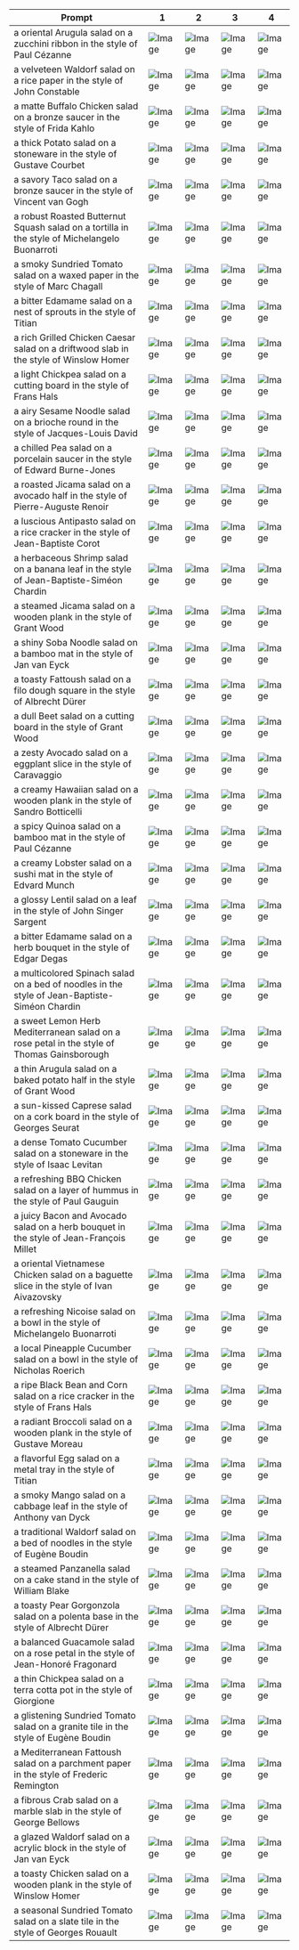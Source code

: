 | Prompt | 1 | 2 | 3 | 4 |
|-|-|-|-|-|
| a oriental Arugula salad on a zucchini ribbon in the style of Paul Cézanne | ![Image](https://salad-benchmark-public-assets.s3.us-east-2.amazonaws.com/sdxl/7dfd80da-51ed-4e4f-a4a1-45989a1ae576-0.jpg) | ![Image](https://salad-benchmark-public-assets.s3.us-east-2.amazonaws.com/sdxl/7dfd80da-51ed-4e4f-a4a1-45989a1ae576-1.jpg) | ![Image](https://salad-benchmark-public-assets.s3.us-east-2.amazonaws.com/sdxl/7dfd80da-51ed-4e4f-a4a1-45989a1ae576-2.jpg) | ![Image](https://salad-benchmark-public-assets.s3.us-east-2.amazonaws.com/sdxl/7dfd80da-51ed-4e4f-a4a1-45989a1ae576-3.jpg) |
| a velveteen Waldorf salad on a rice paper in the style of John Constable | ![Image](https://salad-benchmark-public-assets.s3.us-east-2.amazonaws.com/sdxl/62eb12fa-3aea-4fc3-8d79-e1cf1c8aa708-0.jpg) | ![Image](https://salad-benchmark-public-assets.s3.us-east-2.amazonaws.com/sdxl/62eb12fa-3aea-4fc3-8d79-e1cf1c8aa708-1.jpg) | ![Image](https://salad-benchmark-public-assets.s3.us-east-2.amazonaws.com/sdxl/62eb12fa-3aea-4fc3-8d79-e1cf1c8aa708-2.jpg) | ![Image](https://salad-benchmark-public-assets.s3.us-east-2.amazonaws.com/sdxl/62eb12fa-3aea-4fc3-8d79-e1cf1c8aa708-3.jpg) |
| a matte Buffalo Chicken salad on a bronze saucer in the style of Frida Kahlo | ![Image](https://salad-benchmark-public-assets.s3.us-east-2.amazonaws.com/sdxl/bbe78856-b225-46f8-8b7c-4d2757ef8c38-0.jpg) | ![Image](https://salad-benchmark-public-assets.s3.us-east-2.amazonaws.com/sdxl/bbe78856-b225-46f8-8b7c-4d2757ef8c38-1.jpg) | ![Image](https://salad-benchmark-public-assets.s3.us-east-2.amazonaws.com/sdxl/bbe78856-b225-46f8-8b7c-4d2757ef8c38-2.jpg) | ![Image](https://salad-benchmark-public-assets.s3.us-east-2.amazonaws.com/sdxl/bbe78856-b225-46f8-8b7c-4d2757ef8c38-3.jpg) |
| a thick Potato salad on a stoneware in the style of Gustave Courbet | ![Image](https://salad-benchmark-public-assets.s3.us-east-2.amazonaws.com/sdxl/2e042136-2e48-4599-b1b3-f242785eedc3-0.jpg) | ![Image](https://salad-benchmark-public-assets.s3.us-east-2.amazonaws.com/sdxl/2e042136-2e48-4599-b1b3-f242785eedc3-1.jpg) | ![Image](https://salad-benchmark-public-assets.s3.us-east-2.amazonaws.com/sdxl/2e042136-2e48-4599-b1b3-f242785eedc3-2.jpg) | ![Image](https://salad-benchmark-public-assets.s3.us-east-2.amazonaws.com/sdxl/2e042136-2e48-4599-b1b3-f242785eedc3-3.jpg) |
| a savory Taco salad on a bronze saucer in the style of Vincent van Gogh | ![Image](https://salad-benchmark-public-assets.s3.us-east-2.amazonaws.com/sdxl/376fb9cb-b2d0-4bc9-baaa-3145c00eaa8b-0.jpg) | ![Image](https://salad-benchmark-public-assets.s3.us-east-2.amazonaws.com/sdxl/376fb9cb-b2d0-4bc9-baaa-3145c00eaa8b-1.jpg) | ![Image](https://salad-benchmark-public-assets.s3.us-east-2.amazonaws.com/sdxl/376fb9cb-b2d0-4bc9-baaa-3145c00eaa8b-2.jpg) | ![Image](https://salad-benchmark-public-assets.s3.us-east-2.amazonaws.com/sdxl/376fb9cb-b2d0-4bc9-baaa-3145c00eaa8b-3.jpg) |
| a robust Roasted Butternut Squash salad on a tortilla in the style of Michelangelo Buonarroti | ![Image](https://salad-benchmark-public-assets.s3.us-east-2.amazonaws.com/sdxl/c34657ee-f404-44e4-8802-ab865f07a792-0.jpg) | ![Image](https://salad-benchmark-public-assets.s3.us-east-2.amazonaws.com/sdxl/c34657ee-f404-44e4-8802-ab865f07a792-1.jpg) | ![Image](https://salad-benchmark-public-assets.s3.us-east-2.amazonaws.com/sdxl/c34657ee-f404-44e4-8802-ab865f07a792-2.jpg) | ![Image](https://salad-benchmark-public-assets.s3.us-east-2.amazonaws.com/sdxl/c34657ee-f404-44e4-8802-ab865f07a792-3.jpg) |
| a smoky Sundried Tomato salad on a waxed paper in the style of Marc Chagall | ![Image](https://salad-benchmark-public-assets.s3.us-east-2.amazonaws.com/sdxl/10ce4f10-2a14-4ed2-8579-3550a15fee68-0.jpg) | ![Image](https://salad-benchmark-public-assets.s3.us-east-2.amazonaws.com/sdxl/10ce4f10-2a14-4ed2-8579-3550a15fee68-1.jpg) | ![Image](https://salad-benchmark-public-assets.s3.us-east-2.amazonaws.com/sdxl/10ce4f10-2a14-4ed2-8579-3550a15fee68-2.jpg) | ![Image](https://salad-benchmark-public-assets.s3.us-east-2.amazonaws.com/sdxl/10ce4f10-2a14-4ed2-8579-3550a15fee68-3.jpg) |
| a bitter Edamame salad on a nest of sprouts in the style of Titian | ![Image](https://salad-benchmark-public-assets.s3.us-east-2.amazonaws.com/sdxl/4ee97c48-f56d-464b-8756-56e6af9a18ae-0.jpg) | ![Image](https://salad-benchmark-public-assets.s3.us-east-2.amazonaws.com/sdxl/4ee97c48-f56d-464b-8756-56e6af9a18ae-1.jpg) | ![Image](https://salad-benchmark-public-assets.s3.us-east-2.amazonaws.com/sdxl/4ee97c48-f56d-464b-8756-56e6af9a18ae-2.jpg) | ![Image](https://salad-benchmark-public-assets.s3.us-east-2.amazonaws.com/sdxl/4ee97c48-f56d-464b-8756-56e6af9a18ae-3.jpg) |
| a rich Grilled Chicken Caesar salad on a driftwood slab in the style of Winslow Homer | ![Image](https://salad-benchmark-public-assets.s3.us-east-2.amazonaws.com/sdxl/46d305ae-13c5-41ac-9d5b-25b24c20f13c-0.jpg) | ![Image](https://salad-benchmark-public-assets.s3.us-east-2.amazonaws.com/sdxl/46d305ae-13c5-41ac-9d5b-25b24c20f13c-1.jpg) | ![Image](https://salad-benchmark-public-assets.s3.us-east-2.amazonaws.com/sdxl/46d305ae-13c5-41ac-9d5b-25b24c20f13c-2.jpg) | ![Image](https://salad-benchmark-public-assets.s3.us-east-2.amazonaws.com/sdxl/46d305ae-13c5-41ac-9d5b-25b24c20f13c-3.jpg) |
| a light Chickpea salad on a cutting board in the style of Frans Hals | ![Image](https://salad-benchmark-public-assets.s3.us-east-2.amazonaws.com/sdxl/774c1cd9-6535-4f10-8c97-16f716563844-0.jpg) | ![Image](https://salad-benchmark-public-assets.s3.us-east-2.amazonaws.com/sdxl/774c1cd9-6535-4f10-8c97-16f716563844-1.jpg) | ![Image](https://salad-benchmark-public-assets.s3.us-east-2.amazonaws.com/sdxl/774c1cd9-6535-4f10-8c97-16f716563844-2.jpg) | ![Image](https://salad-benchmark-public-assets.s3.us-east-2.amazonaws.com/sdxl/774c1cd9-6535-4f10-8c97-16f716563844-3.jpg) |
| a airy Sesame Noodle salad on a brioche round in the style of Jacques-Louis David | ![Image](https://salad-benchmark-public-assets.s3.us-east-2.amazonaws.com/sdxl/9cf1b007-baec-483c-973e-d0e087dbea10-0.jpg) | ![Image](https://salad-benchmark-public-assets.s3.us-east-2.amazonaws.com/sdxl/9cf1b007-baec-483c-973e-d0e087dbea10-1.jpg) | ![Image](https://salad-benchmark-public-assets.s3.us-east-2.amazonaws.com/sdxl/9cf1b007-baec-483c-973e-d0e087dbea10-2.jpg) | ![Image](https://salad-benchmark-public-assets.s3.us-east-2.amazonaws.com/sdxl/9cf1b007-baec-483c-973e-d0e087dbea10-3.jpg) |
| a chilled Pea salad on a porcelain saucer in the style of Edward Burne-Jones | ![Image](https://salad-benchmark-public-assets.s3.us-east-2.amazonaws.com/sdxl/d4ef5770-1609-4a65-8044-6988d68fbd72-0.jpg) | ![Image](https://salad-benchmark-public-assets.s3.us-east-2.amazonaws.com/sdxl/d4ef5770-1609-4a65-8044-6988d68fbd72-1.jpg) | ![Image](https://salad-benchmark-public-assets.s3.us-east-2.amazonaws.com/sdxl/d4ef5770-1609-4a65-8044-6988d68fbd72-2.jpg) | ![Image](https://salad-benchmark-public-assets.s3.us-east-2.amazonaws.com/sdxl/d4ef5770-1609-4a65-8044-6988d68fbd72-3.jpg) |
| a roasted Jicama salad on a avocado half in the style of Pierre-Auguste Renoir | ![Image](https://salad-benchmark-public-assets.s3.us-east-2.amazonaws.com/sdxl/98fc41e5-51d0-4cec-bb46-93ed8701b334-0.jpg) | ![Image](https://salad-benchmark-public-assets.s3.us-east-2.amazonaws.com/sdxl/98fc41e5-51d0-4cec-bb46-93ed8701b334-1.jpg) | ![Image](https://salad-benchmark-public-assets.s3.us-east-2.amazonaws.com/sdxl/98fc41e5-51d0-4cec-bb46-93ed8701b334-2.jpg) | ![Image](https://salad-benchmark-public-assets.s3.us-east-2.amazonaws.com/sdxl/98fc41e5-51d0-4cec-bb46-93ed8701b334-3.jpg) |
| a luscious Antipasto salad on a rice cracker in the style of Jean-Baptiste Corot | ![Image](https://salad-benchmark-public-assets.s3.us-east-2.amazonaws.com/sdxl/4cd89489-e377-44cd-ba31-b0ee93d90990-0.jpg) | ![Image](https://salad-benchmark-public-assets.s3.us-east-2.amazonaws.com/sdxl/4cd89489-e377-44cd-ba31-b0ee93d90990-1.jpg) | ![Image](https://salad-benchmark-public-assets.s3.us-east-2.amazonaws.com/sdxl/4cd89489-e377-44cd-ba31-b0ee93d90990-2.jpg) | ![Image](https://salad-benchmark-public-assets.s3.us-east-2.amazonaws.com/sdxl/4cd89489-e377-44cd-ba31-b0ee93d90990-3.jpg) |
| a herbaceous Shrimp salad on a banana leaf in the style of Jean-Baptiste-Siméon Chardin | ![Image](https://salad-benchmark-public-assets.s3.us-east-2.amazonaws.com/sdxl/735e62ff-862d-4774-848a-6c8b2a2ffaeb-0.jpg) | ![Image](https://salad-benchmark-public-assets.s3.us-east-2.amazonaws.com/sdxl/735e62ff-862d-4774-848a-6c8b2a2ffaeb-1.jpg) | ![Image](https://salad-benchmark-public-assets.s3.us-east-2.amazonaws.com/sdxl/735e62ff-862d-4774-848a-6c8b2a2ffaeb-2.jpg) | ![Image](https://salad-benchmark-public-assets.s3.us-east-2.amazonaws.com/sdxl/735e62ff-862d-4774-848a-6c8b2a2ffaeb-3.jpg) |
| a steamed Jicama salad on a wooden plank in the style of Grant Wood | ![Image](https://salad-benchmark-public-assets.s3.us-east-2.amazonaws.com/sdxl/d539903c-ffdd-4c40-bcb3-bc926db1a51d-0.jpg) | ![Image](https://salad-benchmark-public-assets.s3.us-east-2.amazonaws.com/sdxl/d539903c-ffdd-4c40-bcb3-bc926db1a51d-1.jpg) | ![Image](https://salad-benchmark-public-assets.s3.us-east-2.amazonaws.com/sdxl/d539903c-ffdd-4c40-bcb3-bc926db1a51d-2.jpg) | ![Image](https://salad-benchmark-public-assets.s3.us-east-2.amazonaws.com/sdxl/d539903c-ffdd-4c40-bcb3-bc926db1a51d-3.jpg) |
| a shiny Soba Noodle salad on a bamboo mat in the style of Jan van Eyck | ![Image](https://salad-benchmark-public-assets.s3.us-east-2.amazonaws.com/sdxl/a822e446-76ee-4472-b28b-070a6cbdc9d8-0.jpg) | ![Image](https://salad-benchmark-public-assets.s3.us-east-2.amazonaws.com/sdxl/a822e446-76ee-4472-b28b-070a6cbdc9d8-1.jpg) | ![Image](https://salad-benchmark-public-assets.s3.us-east-2.amazonaws.com/sdxl/a822e446-76ee-4472-b28b-070a6cbdc9d8-2.jpg) | ![Image](https://salad-benchmark-public-assets.s3.us-east-2.amazonaws.com/sdxl/a822e446-76ee-4472-b28b-070a6cbdc9d8-3.jpg) |
| a toasty Fattoush salad on a filo dough square in the style of Albrecht Dürer | ![Image](https://salad-benchmark-public-assets.s3.us-east-2.amazonaws.com/sdxl/0c6f53ca-ab43-42ec-8ccb-71391bf52d68-0.jpg) | ![Image](https://salad-benchmark-public-assets.s3.us-east-2.amazonaws.com/sdxl/0c6f53ca-ab43-42ec-8ccb-71391bf52d68-1.jpg) | ![Image](https://salad-benchmark-public-assets.s3.us-east-2.amazonaws.com/sdxl/0c6f53ca-ab43-42ec-8ccb-71391bf52d68-2.jpg) | ![Image](https://salad-benchmark-public-assets.s3.us-east-2.amazonaws.com/sdxl/0c6f53ca-ab43-42ec-8ccb-71391bf52d68-3.jpg) |
| a dull Beet salad on a cutting board in the style of Grant Wood | ![Image](https://salad-benchmark-public-assets.s3.us-east-2.amazonaws.com/sdxl/4cb9c5d0-673c-40da-bf66-718f92c287c4-0.jpg) | ![Image](https://salad-benchmark-public-assets.s3.us-east-2.amazonaws.com/sdxl/4cb9c5d0-673c-40da-bf66-718f92c287c4-1.jpg) | ![Image](https://salad-benchmark-public-assets.s3.us-east-2.amazonaws.com/sdxl/4cb9c5d0-673c-40da-bf66-718f92c287c4-2.jpg) | ![Image](https://salad-benchmark-public-assets.s3.us-east-2.amazonaws.com/sdxl/4cb9c5d0-673c-40da-bf66-718f92c287c4-3.jpg) |
| a zesty Avocado salad on a eggplant slice in the style of Caravaggio | ![Image](https://salad-benchmark-public-assets.s3.us-east-2.amazonaws.com/sdxl/ed704cf3-2757-4c70-881c-16a3b6b5c303-0.jpg) | ![Image](https://salad-benchmark-public-assets.s3.us-east-2.amazonaws.com/sdxl/ed704cf3-2757-4c70-881c-16a3b6b5c303-1.jpg) | ![Image](https://salad-benchmark-public-assets.s3.us-east-2.amazonaws.com/sdxl/ed704cf3-2757-4c70-881c-16a3b6b5c303-2.jpg) | ![Image](https://salad-benchmark-public-assets.s3.us-east-2.amazonaws.com/sdxl/ed704cf3-2757-4c70-881c-16a3b6b5c303-3.jpg) |
| a creamy Hawaiian salad on a wooden plank in the style of Sandro Botticelli | ![Image](https://salad-benchmark-public-assets.s3.us-east-2.amazonaws.com/sdxl/d8b3e47d-0d7c-4fe5-98d0-3f3605cf8ec9-0.jpg) | ![Image](https://salad-benchmark-public-assets.s3.us-east-2.amazonaws.com/sdxl/d8b3e47d-0d7c-4fe5-98d0-3f3605cf8ec9-1.jpg) | ![Image](https://salad-benchmark-public-assets.s3.us-east-2.amazonaws.com/sdxl/d8b3e47d-0d7c-4fe5-98d0-3f3605cf8ec9-2.jpg) | ![Image](https://salad-benchmark-public-assets.s3.us-east-2.amazonaws.com/sdxl/d8b3e47d-0d7c-4fe5-98d0-3f3605cf8ec9-3.jpg) |
| a spicy Quinoa salad on a bamboo mat in the style of Paul Cézanne | ![Image](https://salad-benchmark-public-assets.s3.us-east-2.amazonaws.com/sdxl/a3285ff0-fcac-41f4-8440-616ae509502b-0.jpg) | ![Image](https://salad-benchmark-public-assets.s3.us-east-2.amazonaws.com/sdxl/a3285ff0-fcac-41f4-8440-616ae509502b-1.jpg) | ![Image](https://salad-benchmark-public-assets.s3.us-east-2.amazonaws.com/sdxl/a3285ff0-fcac-41f4-8440-616ae509502b-2.jpg) | ![Image](https://salad-benchmark-public-assets.s3.us-east-2.amazonaws.com/sdxl/a3285ff0-fcac-41f4-8440-616ae509502b-3.jpg) |
| a creamy Lobster salad on a sushi mat in the style of Edvard Munch | ![Image](https://salad-benchmark-public-assets.s3.us-east-2.amazonaws.com/sdxl/7cee1dd4-ce28-458d-87f4-3edb53cc7182-0.jpg) | ![Image](https://salad-benchmark-public-assets.s3.us-east-2.amazonaws.com/sdxl/7cee1dd4-ce28-458d-87f4-3edb53cc7182-1.jpg) | ![Image](https://salad-benchmark-public-assets.s3.us-east-2.amazonaws.com/sdxl/7cee1dd4-ce28-458d-87f4-3edb53cc7182-2.jpg) | ![Image](https://salad-benchmark-public-assets.s3.us-east-2.amazonaws.com/sdxl/7cee1dd4-ce28-458d-87f4-3edb53cc7182-3.jpg) |
| a glossy Lentil salad on a leaf in the style of John Singer Sargent | ![Image](https://salad-benchmark-public-assets.s3.us-east-2.amazonaws.com/sdxl/a3edcd0b-8f99-46f5-b578-0d9465ef8116-0.jpg) | ![Image](https://salad-benchmark-public-assets.s3.us-east-2.amazonaws.com/sdxl/a3edcd0b-8f99-46f5-b578-0d9465ef8116-1.jpg) | ![Image](https://salad-benchmark-public-assets.s3.us-east-2.amazonaws.com/sdxl/a3edcd0b-8f99-46f5-b578-0d9465ef8116-2.jpg) | ![Image](https://salad-benchmark-public-assets.s3.us-east-2.amazonaws.com/sdxl/a3edcd0b-8f99-46f5-b578-0d9465ef8116-3.jpg) |
| a bitter Edamame salad on a herb bouquet in the style of Edgar Degas | ![Image](https://salad-benchmark-public-assets.s3.us-east-2.amazonaws.com/sdxl/0de61279-47f8-4d1c-965a-9a25826c0c47-0.jpg) | ![Image](https://salad-benchmark-public-assets.s3.us-east-2.amazonaws.com/sdxl/0de61279-47f8-4d1c-965a-9a25826c0c47-1.jpg) | ![Image](https://salad-benchmark-public-assets.s3.us-east-2.amazonaws.com/sdxl/0de61279-47f8-4d1c-965a-9a25826c0c47-2.jpg) | ![Image](https://salad-benchmark-public-assets.s3.us-east-2.amazonaws.com/sdxl/0de61279-47f8-4d1c-965a-9a25826c0c47-3.jpg) |
| a multicolored Spinach salad on a bed of noodles in the style of Jean-Baptiste-Siméon Chardin | ![Image](https://salad-benchmark-public-assets.s3.us-east-2.amazonaws.com/sdxl/2443e1a2-266d-42b1-a2eb-3a3721134ac7-0.jpg) | ![Image](https://salad-benchmark-public-assets.s3.us-east-2.amazonaws.com/sdxl/2443e1a2-266d-42b1-a2eb-3a3721134ac7-1.jpg) | ![Image](https://salad-benchmark-public-assets.s3.us-east-2.amazonaws.com/sdxl/2443e1a2-266d-42b1-a2eb-3a3721134ac7-2.jpg) | ![Image](https://salad-benchmark-public-assets.s3.us-east-2.amazonaws.com/sdxl/2443e1a2-266d-42b1-a2eb-3a3721134ac7-3.jpg) |
| a sweet Lemon Herb Mediterranean salad on a rose petal in the style of Thomas Gainsborough | ![Image](https://salad-benchmark-public-assets.s3.us-east-2.amazonaws.com/sdxl/95938734-aed1-4cde-8644-9f4ce59f75a3-0.jpg) | ![Image](https://salad-benchmark-public-assets.s3.us-east-2.amazonaws.com/sdxl/95938734-aed1-4cde-8644-9f4ce59f75a3-1.jpg) | ![Image](https://salad-benchmark-public-assets.s3.us-east-2.amazonaws.com/sdxl/95938734-aed1-4cde-8644-9f4ce59f75a3-2.jpg) | ![Image](https://salad-benchmark-public-assets.s3.us-east-2.amazonaws.com/sdxl/95938734-aed1-4cde-8644-9f4ce59f75a3-3.jpg) |
| a thin Arugula salad on a baked potato half in the style of Grant Wood | ![Image](https://salad-benchmark-public-assets.s3.us-east-2.amazonaws.com/sdxl/3039723f-0e35-45f2-8155-e1840e98af43-0.jpg) | ![Image](https://salad-benchmark-public-assets.s3.us-east-2.amazonaws.com/sdxl/3039723f-0e35-45f2-8155-e1840e98af43-1.jpg) | ![Image](https://salad-benchmark-public-assets.s3.us-east-2.amazonaws.com/sdxl/3039723f-0e35-45f2-8155-e1840e98af43-2.jpg) | ![Image](https://salad-benchmark-public-assets.s3.us-east-2.amazonaws.com/sdxl/3039723f-0e35-45f2-8155-e1840e98af43-3.jpg) |
| a sun-kissed Caprese salad on a cork board in the style of Georges Seurat | ![Image](https://salad-benchmark-public-assets.s3.us-east-2.amazonaws.com/sdxl/7571603e-bb64-40d4-a6ac-4fb9962a0552-0.jpg) | ![Image](https://salad-benchmark-public-assets.s3.us-east-2.amazonaws.com/sdxl/7571603e-bb64-40d4-a6ac-4fb9962a0552-1.jpg) | ![Image](https://salad-benchmark-public-assets.s3.us-east-2.amazonaws.com/sdxl/7571603e-bb64-40d4-a6ac-4fb9962a0552-2.jpg) | ![Image](https://salad-benchmark-public-assets.s3.us-east-2.amazonaws.com/sdxl/7571603e-bb64-40d4-a6ac-4fb9962a0552-3.jpg) |
| a dense Tomato Cucumber salad on a stoneware in the style of Isaac Levitan | ![Image](https://salad-benchmark-public-assets.s3.us-east-2.amazonaws.com/sdxl/0145f605-016b-4e18-b893-c8e661d6d896-0.jpg) | ![Image](https://salad-benchmark-public-assets.s3.us-east-2.amazonaws.com/sdxl/0145f605-016b-4e18-b893-c8e661d6d896-1.jpg) | ![Image](https://salad-benchmark-public-assets.s3.us-east-2.amazonaws.com/sdxl/0145f605-016b-4e18-b893-c8e661d6d896-2.jpg) | ![Image](https://salad-benchmark-public-assets.s3.us-east-2.amazonaws.com/sdxl/0145f605-016b-4e18-b893-c8e661d6d896-3.jpg) |
| a refreshing BBQ Chicken salad on a layer of hummus in the style of Paul Gauguin | ![Image](https://salad-benchmark-public-assets.s3.us-east-2.amazonaws.com/sdxl/6d5c5e47-0178-46d2-bbef-6295ba1b48f4-0.jpg) | ![Image](https://salad-benchmark-public-assets.s3.us-east-2.amazonaws.com/sdxl/6d5c5e47-0178-46d2-bbef-6295ba1b48f4-1.jpg) | ![Image](https://salad-benchmark-public-assets.s3.us-east-2.amazonaws.com/sdxl/6d5c5e47-0178-46d2-bbef-6295ba1b48f4-2.jpg) | ![Image](https://salad-benchmark-public-assets.s3.us-east-2.amazonaws.com/sdxl/6d5c5e47-0178-46d2-bbef-6295ba1b48f4-3.jpg) |
| a juicy Bacon and Avocado salad on a herb bouquet in the style of Jean-François Millet | ![Image](https://salad-benchmark-public-assets.s3.us-east-2.amazonaws.com/sdxl/f8891f6d-13bb-40e9-9bfe-72f9a3fb9d30-0.jpg) | ![Image](https://salad-benchmark-public-assets.s3.us-east-2.amazonaws.com/sdxl/f8891f6d-13bb-40e9-9bfe-72f9a3fb9d30-1.jpg) | ![Image](https://salad-benchmark-public-assets.s3.us-east-2.amazonaws.com/sdxl/f8891f6d-13bb-40e9-9bfe-72f9a3fb9d30-2.jpg) | ![Image](https://salad-benchmark-public-assets.s3.us-east-2.amazonaws.com/sdxl/f8891f6d-13bb-40e9-9bfe-72f9a3fb9d30-3.jpg) |
| a oriental Vietnamese Chicken salad on a baguette slice in the style of Ivan Aivazovsky | ![Image](https://salad-benchmark-public-assets.s3.us-east-2.amazonaws.com/sdxl/c6ca6bf2-3c2f-4391-9f24-da3ebabef8d2-0.jpg) | ![Image](https://salad-benchmark-public-assets.s3.us-east-2.amazonaws.com/sdxl/c6ca6bf2-3c2f-4391-9f24-da3ebabef8d2-1.jpg) | ![Image](https://salad-benchmark-public-assets.s3.us-east-2.amazonaws.com/sdxl/c6ca6bf2-3c2f-4391-9f24-da3ebabef8d2-2.jpg) | ![Image](https://salad-benchmark-public-assets.s3.us-east-2.amazonaws.com/sdxl/c6ca6bf2-3c2f-4391-9f24-da3ebabef8d2-3.jpg) |
| a refreshing Nicoise salad on a bowl in the style of Michelangelo Buonarroti | ![Image](https://salad-benchmark-public-assets.s3.us-east-2.amazonaws.com/sdxl/7de45361-3f91-4678-b198-939888416d91-0.jpg) | ![Image](https://salad-benchmark-public-assets.s3.us-east-2.amazonaws.com/sdxl/7de45361-3f91-4678-b198-939888416d91-1.jpg) | ![Image](https://salad-benchmark-public-assets.s3.us-east-2.amazonaws.com/sdxl/7de45361-3f91-4678-b198-939888416d91-2.jpg) | ![Image](https://salad-benchmark-public-assets.s3.us-east-2.amazonaws.com/sdxl/7de45361-3f91-4678-b198-939888416d91-3.jpg) |
| a local Pineapple Cucumber salad on a bowl in the style of Nicholas Roerich | ![Image](https://salad-benchmark-public-assets.s3.us-east-2.amazonaws.com/sdxl/5c290ea2-f2a8-4e59-a866-c128a14a1364-0.jpg) | ![Image](https://salad-benchmark-public-assets.s3.us-east-2.amazonaws.com/sdxl/5c290ea2-f2a8-4e59-a866-c128a14a1364-1.jpg) | ![Image](https://salad-benchmark-public-assets.s3.us-east-2.amazonaws.com/sdxl/5c290ea2-f2a8-4e59-a866-c128a14a1364-2.jpg) | ![Image](https://salad-benchmark-public-assets.s3.us-east-2.amazonaws.com/sdxl/5c290ea2-f2a8-4e59-a866-c128a14a1364-3.jpg) |
| a ripe Black Bean and Corn salad on a rice cracker in the style of Frans Hals | ![Image](https://salad-benchmark-public-assets.s3.us-east-2.amazonaws.com/sdxl/73dc9351-66dc-4ebf-a611-e76909f634b0-0.jpg) | ![Image](https://salad-benchmark-public-assets.s3.us-east-2.amazonaws.com/sdxl/73dc9351-66dc-4ebf-a611-e76909f634b0-1.jpg) | ![Image](https://salad-benchmark-public-assets.s3.us-east-2.amazonaws.com/sdxl/73dc9351-66dc-4ebf-a611-e76909f634b0-2.jpg) | ![Image](https://salad-benchmark-public-assets.s3.us-east-2.amazonaws.com/sdxl/73dc9351-66dc-4ebf-a611-e76909f634b0-3.jpg) |
| a radiant Broccoli salad on a wooden plank in the style of Gustave Moreau | ![Image](https://salad-benchmark-public-assets.s3.us-east-2.amazonaws.com/sdxl/8d3a8019-6910-4935-bd43-91bb762efb9f-0.jpg) | ![Image](https://salad-benchmark-public-assets.s3.us-east-2.amazonaws.com/sdxl/8d3a8019-6910-4935-bd43-91bb762efb9f-1.jpg) | ![Image](https://salad-benchmark-public-assets.s3.us-east-2.amazonaws.com/sdxl/8d3a8019-6910-4935-bd43-91bb762efb9f-2.jpg) | ![Image](https://salad-benchmark-public-assets.s3.us-east-2.amazonaws.com/sdxl/8d3a8019-6910-4935-bd43-91bb762efb9f-3.jpg) |
| a flavorful Egg salad on a metal tray in the style of Titian | ![Image](https://salad-benchmark-public-assets.s3.us-east-2.amazonaws.com/sdxl/8f2f2ea0-21ce-4118-80d2-90e2d3fefe54-0.jpg) | ![Image](https://salad-benchmark-public-assets.s3.us-east-2.amazonaws.com/sdxl/8f2f2ea0-21ce-4118-80d2-90e2d3fefe54-1.jpg) | ![Image](https://salad-benchmark-public-assets.s3.us-east-2.amazonaws.com/sdxl/8f2f2ea0-21ce-4118-80d2-90e2d3fefe54-2.jpg) | ![Image](https://salad-benchmark-public-assets.s3.us-east-2.amazonaws.com/sdxl/8f2f2ea0-21ce-4118-80d2-90e2d3fefe54-3.jpg) |
| a smoky Mango salad on a cabbage leaf in the style of Anthony van Dyck | ![Image](https://salad-benchmark-public-assets.s3.us-east-2.amazonaws.com/sdxl/4730c42f-13b5-41d8-9ab7-fd806b7bb959-0.jpg) | ![Image](https://salad-benchmark-public-assets.s3.us-east-2.amazonaws.com/sdxl/4730c42f-13b5-41d8-9ab7-fd806b7bb959-1.jpg) | ![Image](https://salad-benchmark-public-assets.s3.us-east-2.amazonaws.com/sdxl/4730c42f-13b5-41d8-9ab7-fd806b7bb959-2.jpg) | ![Image](https://salad-benchmark-public-assets.s3.us-east-2.amazonaws.com/sdxl/4730c42f-13b5-41d8-9ab7-fd806b7bb959-3.jpg) |
| a traditional Waldorf salad on a bed of noodles in the style of Eugène Boudin | ![Image](https://salad-benchmark-public-assets.s3.us-east-2.amazonaws.com/sdxl/67485dbb-696f-44e2-8903-56acbf576ff7-0.jpg) | ![Image](https://salad-benchmark-public-assets.s3.us-east-2.amazonaws.com/sdxl/67485dbb-696f-44e2-8903-56acbf576ff7-1.jpg) | ![Image](https://salad-benchmark-public-assets.s3.us-east-2.amazonaws.com/sdxl/67485dbb-696f-44e2-8903-56acbf576ff7-2.jpg) | ![Image](https://salad-benchmark-public-assets.s3.us-east-2.amazonaws.com/sdxl/67485dbb-696f-44e2-8903-56acbf576ff7-3.jpg) |
| a steamed Panzanella salad on a cake stand in the style of William Blake | ![Image](https://salad-benchmark-public-assets.s3.us-east-2.amazonaws.com/sdxl/1fad21c6-b69c-4753-9a92-c31cd7e96b8a-0.jpg) | ![Image](https://salad-benchmark-public-assets.s3.us-east-2.amazonaws.com/sdxl/1fad21c6-b69c-4753-9a92-c31cd7e96b8a-1.jpg) | ![Image](https://salad-benchmark-public-assets.s3.us-east-2.amazonaws.com/sdxl/1fad21c6-b69c-4753-9a92-c31cd7e96b8a-2.jpg) | ![Image](https://salad-benchmark-public-assets.s3.us-east-2.amazonaws.com/sdxl/1fad21c6-b69c-4753-9a92-c31cd7e96b8a-3.jpg) |
| a toasty Pear Gorgonzola salad on a polenta base in the style of Albrecht Dürer | ![Image](https://salad-benchmark-public-assets.s3.us-east-2.amazonaws.com/sdxl/8d332f92-f352-47ba-9f12-a2129fe41737-0.jpg) | ![Image](https://salad-benchmark-public-assets.s3.us-east-2.amazonaws.com/sdxl/8d332f92-f352-47ba-9f12-a2129fe41737-1.jpg) | ![Image](https://salad-benchmark-public-assets.s3.us-east-2.amazonaws.com/sdxl/8d332f92-f352-47ba-9f12-a2129fe41737-2.jpg) | ![Image](https://salad-benchmark-public-assets.s3.us-east-2.amazonaws.com/sdxl/8d332f92-f352-47ba-9f12-a2129fe41737-3.jpg) |
| a balanced Guacamole salad on a rose petal in the style of Jean-Honoré Fragonard | ![Image](https://salad-benchmark-public-assets.s3.us-east-2.amazonaws.com/sdxl/47af3903-5097-4fd9-b6ee-5b1805c3add8-0.jpg) | ![Image](https://salad-benchmark-public-assets.s3.us-east-2.amazonaws.com/sdxl/47af3903-5097-4fd9-b6ee-5b1805c3add8-1.jpg) | ![Image](https://salad-benchmark-public-assets.s3.us-east-2.amazonaws.com/sdxl/47af3903-5097-4fd9-b6ee-5b1805c3add8-2.jpg) | ![Image](https://salad-benchmark-public-assets.s3.us-east-2.amazonaws.com/sdxl/47af3903-5097-4fd9-b6ee-5b1805c3add8-3.jpg) |
| a thin Chickpea salad on a terra cotta pot in the style of Giorgione | ![Image](https://salad-benchmark-public-assets.s3.us-east-2.amazonaws.com/sdxl/bbdda8c0-8479-40ab-8071-eb6450f52696-0.jpg) | ![Image](https://salad-benchmark-public-assets.s3.us-east-2.amazonaws.com/sdxl/bbdda8c0-8479-40ab-8071-eb6450f52696-1.jpg) | ![Image](https://salad-benchmark-public-assets.s3.us-east-2.amazonaws.com/sdxl/bbdda8c0-8479-40ab-8071-eb6450f52696-2.jpg) | ![Image](https://salad-benchmark-public-assets.s3.us-east-2.amazonaws.com/sdxl/bbdda8c0-8479-40ab-8071-eb6450f52696-3.jpg) |
| a glistening Sundried Tomato salad on a granite tile in the style of Eugène Boudin | ![Image](https://salad-benchmark-public-assets.s3.us-east-2.amazonaws.com/sdxl/55afe222-bc6e-4c1a-a4c4-235347199008-0.jpg) | ![Image](https://salad-benchmark-public-assets.s3.us-east-2.amazonaws.com/sdxl/55afe222-bc6e-4c1a-a4c4-235347199008-1.jpg) | ![Image](https://salad-benchmark-public-assets.s3.us-east-2.amazonaws.com/sdxl/55afe222-bc6e-4c1a-a4c4-235347199008-2.jpg) | ![Image](https://salad-benchmark-public-assets.s3.us-east-2.amazonaws.com/sdxl/55afe222-bc6e-4c1a-a4c4-235347199008-3.jpg) |
| a Mediterranean Fattoush salad on a parchment paper in the style of Frederic Remington | ![Image](https://salad-benchmark-public-assets.s3.us-east-2.amazonaws.com/sdxl/6153855b-e57d-4792-a3b2-fc3eb6e8937e-0.jpg) | ![Image](https://salad-benchmark-public-assets.s3.us-east-2.amazonaws.com/sdxl/6153855b-e57d-4792-a3b2-fc3eb6e8937e-1.jpg) | ![Image](https://salad-benchmark-public-assets.s3.us-east-2.amazonaws.com/sdxl/6153855b-e57d-4792-a3b2-fc3eb6e8937e-2.jpg) | ![Image](https://salad-benchmark-public-assets.s3.us-east-2.amazonaws.com/sdxl/6153855b-e57d-4792-a3b2-fc3eb6e8937e-3.jpg) |
| a fibrous Crab salad on a marble slab in the style of George Bellows | ![Image](https://salad-benchmark-public-assets.s3.us-east-2.amazonaws.com/sdxl/47f21c3a-7691-4421-a9f8-9743f974557d-0.jpg) | ![Image](https://salad-benchmark-public-assets.s3.us-east-2.amazonaws.com/sdxl/47f21c3a-7691-4421-a9f8-9743f974557d-1.jpg) | ![Image](https://salad-benchmark-public-assets.s3.us-east-2.amazonaws.com/sdxl/47f21c3a-7691-4421-a9f8-9743f974557d-2.jpg) | ![Image](https://salad-benchmark-public-assets.s3.us-east-2.amazonaws.com/sdxl/47f21c3a-7691-4421-a9f8-9743f974557d-3.jpg) |
| a glazed Waldorf salad on a acrylic block in the style of Jan van Eyck | ![Image](https://salad-benchmark-public-assets.s3.us-east-2.amazonaws.com/sdxl/120251df-fa9e-409b-a829-e576b6848984-0.jpg) | ![Image](https://salad-benchmark-public-assets.s3.us-east-2.amazonaws.com/sdxl/120251df-fa9e-409b-a829-e576b6848984-1.jpg) | ![Image](https://salad-benchmark-public-assets.s3.us-east-2.amazonaws.com/sdxl/120251df-fa9e-409b-a829-e576b6848984-2.jpg) | ![Image](https://salad-benchmark-public-assets.s3.us-east-2.amazonaws.com/sdxl/120251df-fa9e-409b-a829-e576b6848984-3.jpg) |
| a toasty Chicken salad on a wooden plank in the style of Winslow Homer | ![Image](https://salad-benchmark-public-assets.s3.us-east-2.amazonaws.com/sdxl/f97b3291-9290-4525-a6e0-4417279d22ab-0.jpg) | ![Image](https://salad-benchmark-public-assets.s3.us-east-2.amazonaws.com/sdxl/f97b3291-9290-4525-a6e0-4417279d22ab-1.jpg) | ![Image](https://salad-benchmark-public-assets.s3.us-east-2.amazonaws.com/sdxl/f97b3291-9290-4525-a6e0-4417279d22ab-2.jpg) | ![Image](https://salad-benchmark-public-assets.s3.us-east-2.amazonaws.com/sdxl/f97b3291-9290-4525-a6e0-4417279d22ab-3.jpg) |
| a seasonal Sundried Tomato salad on a slate tile in the style of Georges Rouault | ![Image](https://salad-benchmark-public-assets.s3.us-east-2.amazonaws.com/sdxl/015b0e5e-51ae-4625-bb30-7977e995d290-0.jpg) | ![Image](https://salad-benchmark-public-assets.s3.us-east-2.amazonaws.com/sdxl/015b0e5e-51ae-4625-bb30-7977e995d290-1.jpg) | ![Image](https://salad-benchmark-public-assets.s3.us-east-2.amazonaws.com/sdxl/015b0e5e-51ae-4625-bb30-7977e995d290-2.jpg) | ![Image](https://salad-benchmark-public-assets.s3.us-east-2.amazonaws.com/sdxl/015b0e5e-51ae-4625-bb30-7977e995d290-3.jpg) |
